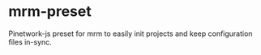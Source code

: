 # mrm-preset
Pinetwork-js preset for mrm to easily init projects and keep configuration files in-sync.

